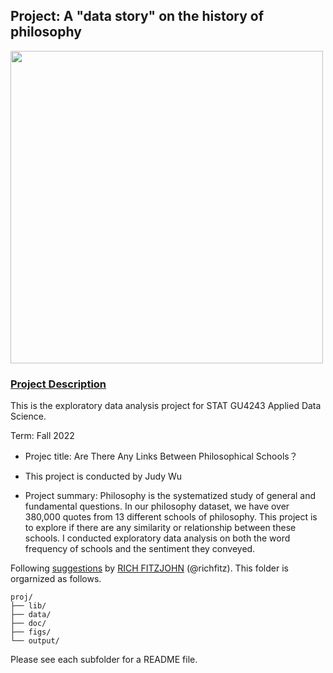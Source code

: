## Project: A "data story" on the history of philosophy

<img src="figs/100126-the-glass.jpeg" width="500">

### [Project Description](doc/)
This is the exploratory data analysis project for STAT GU4243 Applied Data Science. 

Term: Fall 2022

+ Projec title: Are There Any Links Between Philosophical Schools？
+ This project is conducted by Judy Wu

+ Project summary: Philosophy is the systematized study of general and fundamental questions. In our philosophy dataset, we have over 380,000 quotes from 13 different schools of philosophy. This project is to explore if there are any similarity or relationship between these schools. I conducted exploratory data analysis on both the word frequency of schools and the sentiment they conveyed.

Following [suggestions](http://nicercode.github.io/blog/2013-04-05-projects/) by [RICH FITZJOHN](http://nicercode.github.io/about/#Team) (@richfitz). This folder is orgarnized as follows.

```
proj/
├── lib/
├── data/
├── doc/
├── figs/
└── output/
```

Please see each subfolder for a README file.
